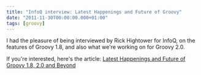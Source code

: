```yaml
---
title: "InfoQ interview: Latest Happenings and Future of Groovy"
date: "2011-11-30T00:00:00.000+01:00"
tags: [groovy]
---
```


I had the pleasure of being interviewed by Rick Hightower for InfoQ, on the features of Groovy 1.8, and also what we're working on for Groovy 2.0.  

If you're interested, here's the article: [Latest Happenings and Future of Groovy 1.8, 2.0 and Beyond](http://www.infoq.com/news/2011/11/groovy-updates)